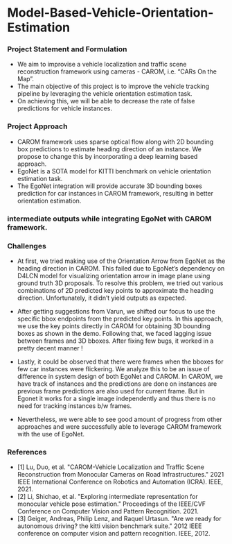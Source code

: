 # Model-Based-Vehicle-Orientation-Estimation


### Project Statement and Formulation

* We aim to improvise a vehicle localization and traffic scene reconstruction framework using cameras - CAROM, i.e. “CARs On the Map”.
* The main objective of this project is to improve the vehicle tracking pipeline by leveraging the vehicle orientation estimation task.
* On achieving this, we will be able to decrease the rate of false predictions for vehicle instances.

### Project Approach

* CAROM framework uses sparse optical flow along with 2D bounding box predictions to estimate heading direction of an instance. We propose to change this by incorporating a deep learning based approach. 
* EgoNet is  a SOTA model for KITTI benchmark on vehicle orientation estimation task.
* The EgoNet integration will provide accurate 3D bounding boxes prediction for car instances in CAROM framework, resulting in better orientation estimation.

### intermediate outputs while integrating EgoNet with CAROM framework.


### Challenges


* At first, we tried making use of the Orientation Arrow from EgoNet as the heading direction in CAROM. This failed due to EgoNet’s dependency on D4LCN model for visualizing orientation arrow in image plane using ground truth 3D proposals. To resolve this problem, we tried out various combinations of 2D predicted key points to approximate the heading direction. Unfortunately, it didn’t yield outputs as expected.

* After getting suggestions from Varun, we shifted our focus to use the specific bbox endpoints from the predicted key points. In this approach, we use the key points directly in CAROM for obtaining 3D bounding boxes as shown in the demo. Following that, we faced lagging issue between frames and 3D bboxes. After fixing few bugs, it worked in a pretty decent manner ! 

* Lastly, it could be observed that there were frames when the bboxes for few car instances were flickering. We analyze this to be an issue of difference in system design of both EgoNet and CAROM. In CAROM, we have track of instances and the predictions are done on instances are previous frame predictions are also used for current frame. But in Egonet it works for a single image independently and thus there is no need for tracking instances b/w frames. 

* Nevertheless, we were able to see good amount of progress from other approaches and were successfully able to leverage CAROM framework with the use of EgoNet.



### References

* [1] Lu, Duo, et al. "CAROM-Vehicle Localization and Traffic Scene Reconstruction from Monocular Cameras on Road Infrastructures." 2021 IEEE International Conference on Robotics and Automation (ICRA). IEEE, 2021.
* [2] Li, Shichao, et al. "Exploring intermediate representation for monocular vehicle pose estimation." Proceedings of the IEEE/CVF Conference on Computer Vision and Pattern Recognition. 2021.
* [3] Geiger, Andreas, Philip Lenz, and Raquel Urtasun. "Are we ready for autonomous driving? the kitti vision benchmark suite." 2012 IEEE conference on computer vision and pattern recognition. IEEE, 2012.


